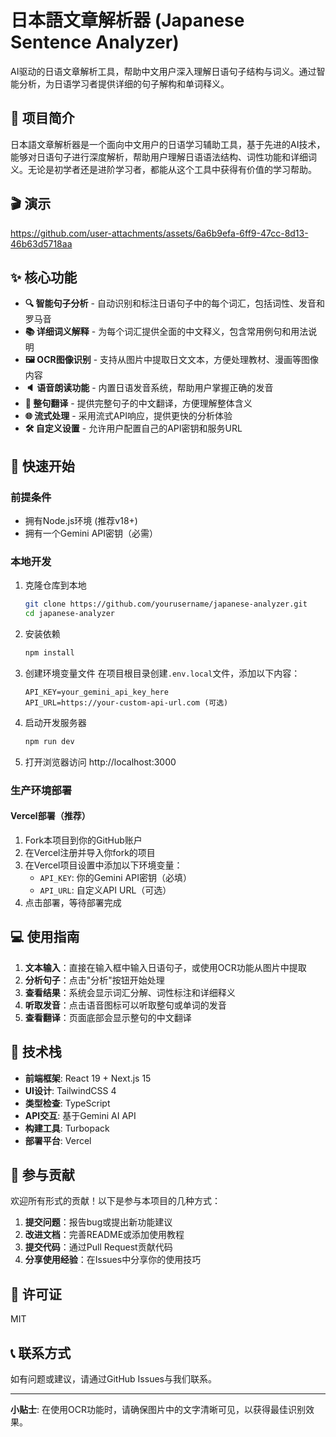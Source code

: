 # 日本語文章解析器 (Japanese Sentence Analyzer)

AI驱动的日语文章解析工具，帮助中文用户深入理解日语句子结构与词义。通过智能分析，为日语学习者提供详细的句子解构和单词释义。

## 📝 项目简介

日本語文章解析器是一个面向中文用户的日语学习辅助工具，基于先进的AI技术，能够对日语句子进行深度解析，帮助用户理解日语语法结构、词性功能和详细词义。无论是初学者还是进阶学习者，都能从这个工具中获得有价值的学习帮助。

## 🎬 演示

https://github.com/user-attachments/assets/6a6b9efa-6ff9-47cc-8d13-46b63d5718aa

## ✨ 核心功能

- **🔍 智能句子分析** - 自动识别和标注日语句子中的每个词汇，包括词性、发音和罗马音
- **📚 详细词义解释** - 为每个词汇提供全面的中文释义，包含常用例句和用法说明
- **🖼️ OCR图像识别** - 支持从图片中提取日文文本，方便处理教材、漫画等图像内容
- **🔈 语音朗读功能** - 内置日语发音系统，帮助用户掌握正确的发音
- **🔄 整句翻译** - 提供完整句子的中文翻译，方便理解整体含义
- **🌐 流式处理** - 采用流式API响应，提供更快的分析体验
- **🛠️ 自定义设置** - 允许用户配置自己的API密钥和服务URL

## 🚀 快速开始

### 前提条件

- 拥有Node.js环境 (推荐v18+)
- 拥有一个Gemini API密钥（必需）

### 本地开发

1. 克隆仓库到本地
   ```bash
   git clone https://github.com/yourusername/japanese-analyzer.git
   cd japanese-analyzer
   ```

2. 安装依赖
   ```bash
   npm install
   ```

3. 创建环境变量文件
   在项目根目录创建`.env.local`文件，添加以下内容：
   ```
   API_KEY=your_gemini_api_key_here
   API_URL=https://your-custom-api-url.com (可选)
   ```

4. 启动开发服务器
   ```bash
   npm run dev
   ```

5. 打开浏览器访问 http://localhost:3000

### 生产环境部署

#### Vercel部署（推荐）

1. Fork本项目到你的GitHub账户
2. 在Vercel注册并导入你fork的项目
3. 在Vercel项目设置中添加以下环境变量：
   - `API_KEY`: 你的Gemini API密钥（必填）
   - `API_URL`: 自定义API URL（可选）
4. 点击部署，等待部署完成

## 💻 使用指南

1. **文本输入**：直接在输入框中输入日语句子，或使用OCR功能从图片中提取
2. **分析句子**：点击"分析"按钮开始处理
3. **查看结果**：系统会显示词汇分解、词性标注和详细释义
4. **听取发音**：点击语音图标可以听取整句或单词的发音
5. **查看翻译**：页面底部会显示整句的中文翻译

## 🔧 技术栈

- **前端框架**: React 19 + Next.js 15
- **UI设计**: TailwindCSS 4
- **类型检查**: TypeScript
- **API交互**: 基于Gemini AI API
- **构建工具**: Turbopack
- **部署平台**: Vercel

## 🤝 参与贡献

欢迎所有形式的贡献！以下是参与本项目的几种方式：

1. **提交问题**：报告bug或提出新功能建议
2. **改进文档**：完善README或添加使用教程
3. **提交代码**：通过Pull Request贡献代码
4. **分享使用经验**：在Issues中分享你的使用技巧

## 📄 许可证

MIT

## 📞 联系方式

如有问题或建议，请通过GitHub Issues与我们联系。

---

**小贴士**: 在使用OCR功能时，请确保图片中的文字清晰可见，以获得最佳识别效果。
